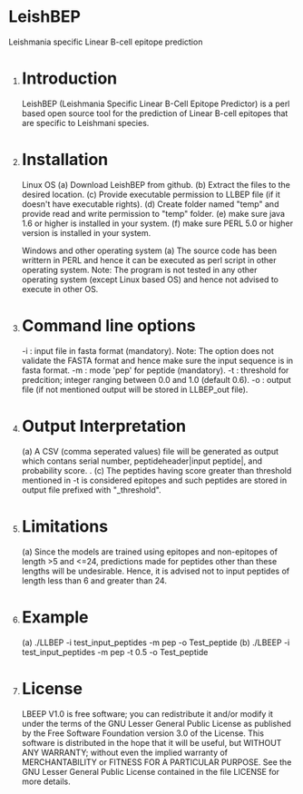 # LeishBEP
Leishmania specific Linear B-cell epitope prediction 
1. Introduction
   =============
   LeishBEP (Leishmania Specific Linear B-Cell Epitope Predictor) is a perl based open source tool for the prediction of Linear B-cell epitopes that are specific to Leishmani species.
   
2. Installation
   ============
   Linux OS
   (a) Download LeishBEP from github.
   (b) Extract the files to the desired location.
   (c) Provide executable permission to LLBEP file (if it doesn't have executable rights).
   (d) Create folder named "temp" and provide read and write permission to "temp" folder.
   (e) make sure java 1.6 or higher is installed in your system.
   (f) make sure PERL 5.0 or higher version is installed in your system.
   
   Windows and other operating system
   (a) The source code has been writtern in PERL and hence it can be executed as perl script in other operating system. Note: The program is not tested in any other operating system (except Linux based OS) and hence not advised to execute in other OS.

3. Command line options
   ====================
   
   -i : input file in fasta format (mandatory). 
        Note: The option does not validate the FASTA format and hence make sure the input sequence is in fasta format.
   -m : mode  'pep' for peptide (mandatory). 
   -t : threshold for predcition; integer ranging between 0.0 and 1.0 (default 0.6).
   -o : output file (if not mentioned output will be stored in LLBEP_out file).

4. Output Interpretation          
   =====================
   
   (a) A CSV (comma seperated values) file will be generated as output  which contans serial number, peptideheader|input peptide|, and probability score.  .
   (c) The peptides having score greater than threshold mentioned in -t is considered epitopes and such peptides are stored in output file prefixed with "_threshold".

5. Limitations
   ============
   
   (a) Since the models are trained using epitopes and non-epitopes of length >5 and <=24, predictions made for peptides other than these lengths will be undesirable. Hence, it is advised not to input peptides of length less than 6 and greater than 24. 

6. Example
   =======
   (a) ./LLBEP -i test_input_peptides -m pep  -o Test_peptide 
   (b) ./LBEEP -i test_input_peptides -m pep -t 0.5 -o Test_peptide
 	
7. License
   =======
   LBEEP V1.0 is free software; you can redistribute it and/or modify it under the terms of the GNU Lesser General Public License as published by the Free Software Foundation version 3.0 of the License.
   This software is distributed in the hope that it will be useful, but WITHOUT ANY WARRANTY; without even the implied warranty of MERCHANTABILITY or FITNESS FOR A PARTICULAR PURPOSE. See the GNU Lesser General Public License contained in the file LICENSE for more details.
